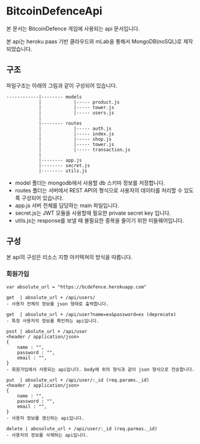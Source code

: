 # BitcoinDefenceApi

본 문서는 BitcoinDefence 게임에 사용되는 api 문서입니다.

본 api는 heroku paas 기반 클라우드와 mLab을 통해서 MongoDB\(noSQL\)로 제작되었습니다.

## 구조

파일구조는 아래의 그림과 같이 구성되어 있습니다.

```
------------|-------- models
            |            |----- product.js
            |            |----- tower.js
            |            |----- users.js
            |
            |-------- routes
            |            |----- auth.js
            |            |----- index.js
            |            |----- shop.js
            |            |----- tower.js
            |            |----- transaction.js
            |
            |-------- app.js 
            |-------- secret.js
            |-------- utils.js
```

* model 폴더는 mongodb에서 사용할 db 스키마 정보를 저장합니다.
* routes 폴더는 서버에서 REST API의 형식으로 사용자의 데이터를 처리할 수 있도록 구성되어 있습니다. 
* app.js 서버 전체를 담당하는 main 파일입니다.
* secret.js는 JWT 모듈을 사용할때 필요한 private secret key 입니다. 
* utils.js는 response를 보낼 때 불필요한 중복을 줄이기 위한 미들웨어입니다. 

## 구성

본 api의 구성은 리소스 지향 아키텍쳐의 방식을 따릅니다.

### 회원가입

```
var absolute_url = "https://bcdefence.herokuapp.com"

get  | absolute_url + /api/users/
- 사용자 전체의 정보를 json 형태로 출력합니다. 

get  | absolute_url + /api/user?name=ex&password=ex (deprecate)
- 특정 사용자의 정보를 확인하는 api입니다.  

post | abolute_url + /api/user
<header / application/json>
{
    name : "",
    password : "",
    email : "", 
}
- 회원가입에서 사용되는 api입니다. body에 위의 형식과 같이 json 형식으로 전송합니다.

put  | absolute_url + /api/user/:_id (req.params._id)
<header / application/json>
{
    name : "",
    password : "",
    email : "", 
}
- 사용자 정보를 갱신하는 api입니다.

delete | abosolute_url + /api/user/:_id (req.parmas._id)
- 사용자의 정보를 삭제하는 api입니다.

```



